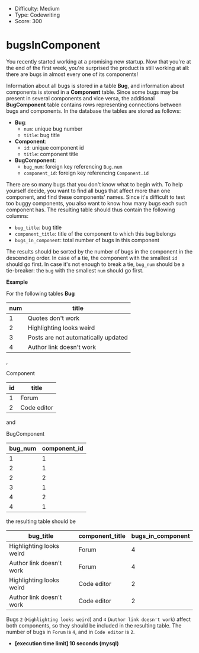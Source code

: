 - Difficulty: Medium
- Type: Codewriting
- Score: 300

# bugsInComponent

You recently started working at a promising new startup. Now that you're at the end of the first week, you're surprised the product is still working at all: there are bugs in almost every one of its components!

Information about all bugs is stored in a table **Bug**, and information about components is stored in a **Component** table. Since some bugs may be present in several components and vice versa, the additional **BugComponent** table contains rows representing connections between bugs and components. In the database the tables are stored as follows:

- **Bug**:
  - `num`: unique bug number
  - `title`: bug title
- **Component**:
  - `id`: unique component id
  - `title`: component title
- **BugComponent**:
  - `bug_num`: foreign key referencing `Bug.num`
  - `component_id`: foreign key referencing `Component.id`

There are so many bugs that you don't know what to begin with. To help yourself decide, you want to find all bugs that affect more than one component, and find these components' names. Since it's difficult to test too buggy components, you also want to know how many bugs each such component has. The resulting table should thus contain the following columns:

- `bug_title`: bug title
- `component_title`: title of the component to which this bug belongs
- `bugs_in_component`: total number of bugs in this component

The results should be sorted by the number of bugs in the component in the descending order. In case of a tie, the component with the smallest `id` should go first. In case it's not enough to break a tie, `bug_num` should be a tie-breaker: the `bug` with the smallest `num` should go first.

**Example**

For the following tables **Bug**

| num  | title                               |
| ---- | ----------------------------------- |
| 1    | Quotes don't work                   |
| 2    | Highlighting looks weird            |
| 3    | Posts are not automatically updated |
| 4    | Author link doesn't work            |

, 

Component

| id   | title       |
| ---- | ----------- |
| 1    | Forum       |
| 2    | Code editor |

and 

BugComponent

| bug_num | component_id |
| ------- | ------------ |
| 1       | 1            |
| 2       | 1            |
| 2       | 2            |
| 3       | 1            |
| 4       | 2            |
| 4       | 1            |

the resulting table should be

| bug_title                | component_title | bugs_in_component |
| ------------------------ | --------------- | ----------------- |
| Highlighting looks weird | Forum           | 4                 |
| Author link doesn't work | Forum           | 4                 |
| Highlighting looks weird | Code editor     | 2                 |
| Author link doesn't work | Code editor     | 2                 |

Bugs `2` (`Highlighting looks weird`) and `4` (`Author link doesn't work`) affect both components, so they should be included in the resulting table. The number of bugs in `Forum` is `4`, and in `Code editor` is `2`.

- **[execution time limit] 10 seconds (mysql)**